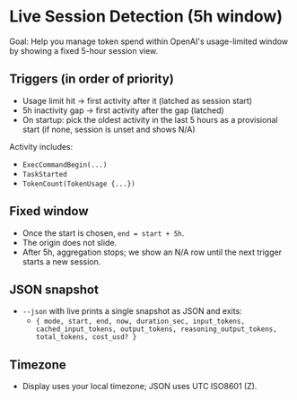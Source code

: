 # Live Session Detection (5h window)

Goal: Help you manage token spend within OpenAI's usage-limited window by showing a fixed 5-hour session view.

## Triggers (in order of priority)
- Usage limit hit → first activity after it (latched as session start)
- 5h inactivity gap → first activity after the gap (latched)
- On startup: pick the oldest activity in the last 5 hours as a provisional start (if none, session is unset and shows N/A)

Activity includes:
- `ExecCommandBegin(...)`
- `TaskStarted`
- `TokenCount(TokenUsage {...})`

## Fixed window
- Once the start is chosen, `end = start + 5h`.
- The origin does not slide.
- After 5h, aggregation stops; we show an N/A row until the next trigger starts a new session.

## JSON snapshot
- `--json` with live prints a single snapshot as JSON and exits:
  - `{ mode, start, end, now, duration_sec, input_tokens, cached_input_tokens, output_tokens, reasoning_output_tokens, total_tokens, cost_usd? }`

## Timezone
- Display uses your local timezone; JSON uses UTC ISO8601 (Z).
